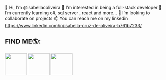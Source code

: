  👋 Hi, I’m @isabellacoliveira
 👀 I’m interested in being a full-stack developer
 🌱 I’m currently learning c#, sql server , react and more... 
 💞️ I’m looking to collaborate on projects
 📫 You can reach me on my linkedin https://www.linkedin.com/in/isabella-cruz-de-oliveira-b761b7233/ 

<!---
isabellacoliveira/isabellacoliveira is a ✨ special ✨ repository because its `README.md` (this file) appears on your GitHub profile.
You can click the Preview link to take a look at your changes.
--->

## FIND ME🌎:
<a href="https://github.com/isabellacoliveira"><img align="center" width="70" height="70" src="https://github.com/isabellacoliveira/isabellacoliveira/blob/master/isabellacoliveira-Octacat.png"></a>
<a href="https://www.linkedin.com/in/isabella-cruz-de-oliveira-b761b7233/"><img align="left" width="70" height="70" src="https://github.com/isabellacoliveira/isabellacoliveira/blob/master/linked.png"></a>
<a href="isaaholiveira15@gmail.com"><img align="left" width="70" height="70" src="https://github.com/isabellacoliveira/isabellacoliveira/blob/master/gmail.png"></a>




